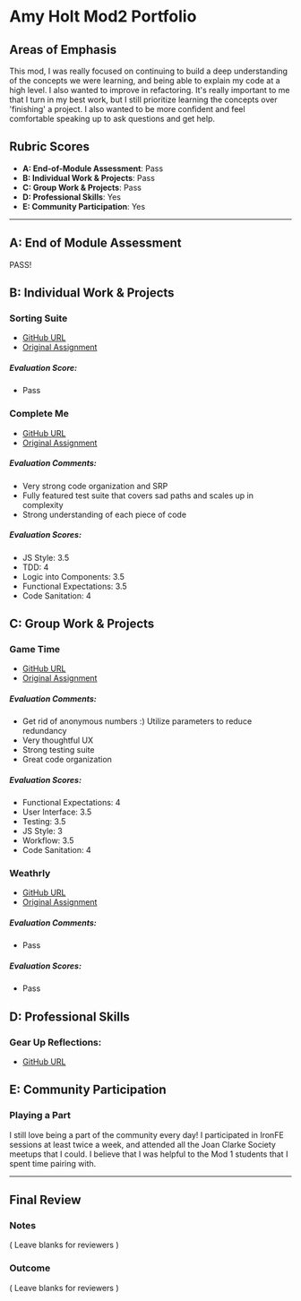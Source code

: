 # Amy Holt Mod2 Portfolio

## Areas of Emphasis

This mod, I was really focused on continuing to build a deep understanding of the concepts we were learning, and being able to explain my code at a high level. I also wanted to improve in refactoring. It's really important to me that I turn in my best work, but I still prioritize learning the concepts over 'finishing' a project. I also wanted to be more confident and feel comfortable speaking up to ask questions and get help.

## Rubric Scores

* **A: End-of-Module Assessment**: Pass
* **B: Individual Work & Projects**: Pass
* **C: Group Work & Projects**: Pass
* **D: Professional Skills**: Yes
* **E: Community Participation**: Yes

-----------------------

## A: End of Module Assessment

PASS!

## B: Individual Work & Projects

### Sorting Suite

* [GitHub URL](https://github.com/ameseee/sorting-suite)
* [Original Assignment](http://frontend.turing.io/projects/sorting-suite.html)

##### Evaluation Score: 
* Pass


### Complete Me

* [GitHub URL](https://github.com/ameseee/complete-me)
* [Original Assignment](http://frontend.turing.io/projects/complete-me.html)

##### Evaluation Comments:
* Very strong code organization and SRP
* Fully featured test suite that covers sad paths and scales up in complexity
* Strong understanding of each piece of code

##### Evaluation Scores:
* JS Style: 3.5
* TDD: 4
* Logic into Components: 3.5
* Functional Expectations: 3.5
* Code Sanitation: 4


## C: Group Work & Projects

### Game Time

* [GitHub URL](https://github.com/ameseee/game-time)
* [Original Assignment](http://frontend.turing.io/projects/game-time.html)

##### Evaluation Comments:
* Get rid of anonymous numbers :) Utilize parameters to reduce redundancy
* Very thoughtful UX
* Strong testing suite
* Great code organization

##### Evaluation Scores:
* Functional Expectations: 4
* User Interface: 3.5
* Testing: 3.5
* JS Style: 3
* Workflow: 3.5
* Code Sanitation: 4


### Weathrly

* [GitHub URL](https://github.com/ameseee/weathrly)
* [Original Assignment](http://frontend.turing.io/projects/weathrly.html)

##### Evaluation Comments:
* Pass

##### Evaluation Scores:
* Pass


## D: Professional Skills

### Gear Up Reflections:

* [GitHub URL](https://github.com/ameseee/career-development-curriculum/blob/master/deliverable_submissions/1706-f/amy_holt.md)


## E: Community Participation

### Playing a Part

I still love being a part of the community every day! I participated in IronFE sessions at least twice a week, and attended all the Joan Clarke Society meetups that I could. I believe that I was helpful to the Mod 1 students that I spent time pairing with. 

------------------

## Final Review

### Notes

( Leave blanks for reviewers )

### Outcome

( Leave blanks for reviewers )
